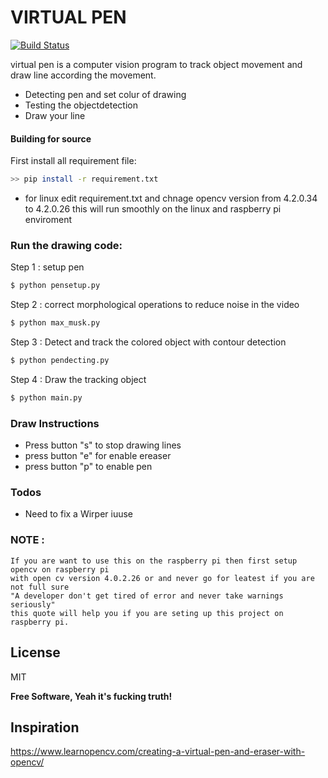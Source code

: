 # VIRTUAL PEN
[![Build Status](https://travis-ci.org/joemccann/dillinger.svg?branch=master)](https://travis-ci.org/joemccann/dillinger)

virtual pen is a computer vision program to track object movement and draw line according the movement.

  - Detecting pen and set colur of drawing
  - Testing the objectdetection
  - Draw your line


#### Building for source
First install all requirement file:
```sh
>> pip install -r requirement.txt
```
- for linux edit requirement.txt and chnage opencv version from 4.2.0.34 to 4.2.0.26 this will run smoothly on the linux and raspberry pi enviroment
 

### Run the drawing code:

Step 1 :  setup pen 
```sh
$ python pensetup.py
```
Step 2 :  correct morphological operations to reduce noise in the video
```sh
$ python max_musk.py
```
Step 3 : Detect and track the colored object with contour detection
```sh
$ python pendecting.py
```
Step 4 : Draw the tracking object
```sh
$ python main.py
```

### Draw Instructions
 - Press button "s" to stop drawing lines 
 - press button "e" for enable ereaser
 - press button "p" to enable pen

### Todos
 - Need to fix a Wirper iuuse

### NOTE :
```
If you are want to use this on the raspberry pi then first setup opencv on raspberry pi 
with open cv version 4.0.2.26 or and never go for leatest if you are not full sure
"A developer don't get tired of error and never take warnings seriously" 
this quote will help you if you are seting up this project on raspberry pi.
```

License
----

MIT


**Free Software, Yeah it's fucking truth!**

Inspiration 
---
https://www.learnopencv.com/creating-a-virtual-pen-and-eraser-with-opencv/
